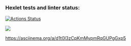 ### Hexlet tests and linter status:
[![Actions Status](https://github.com/DanilDavletbayev/frontend-project-44/workflows/hexlet-check/badge.svg)](https://github.com/DanilDavletbayev/frontend-project-44/actions)

<a href="https://codeclimate.com/github/DanilDavletbayev/frontend-project-44/maintainability"><img src="https://api.codeclimate.com/v1/badges/61d232935ccf8643635c/maintainability" /></a>

https://asciinema.org/a/d1t0l3zCpKmMypmRqGUPgGxp5

